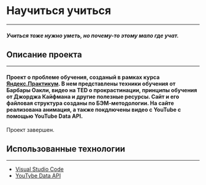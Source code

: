 # Научиться учиться
---
##### *Учиться тоже нужно уметь, но почему-то этому мало где учат*.
## Описание проекта
---
#### Проект о проблеме обучения, созданый в рамках курса [Яндекс.Практикум](https://practicum.yandex.ru). В нем представлены техники обучения от Барбары Оакли, видео на TED о прокрастинации, принципы обучения от Джорджа Кайфмана и другие полезные ресурсы. Сайт и его файловая структура созданы по БЭМ-методологии. На сайте реализована анимация, а также покдлючены видео с YouTube с помощью YouTube Data API.


  Проект завершен.
## Использованные технологии
---
  - [Visual Studio Code](https://code.visualstudio.com)
  - [YouTybe Data API](https://developers.google.com/youtube/v3/docs?hl=ru)
